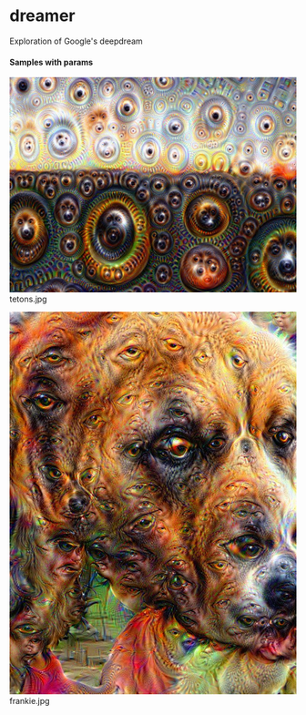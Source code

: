 # dreamer
Exploration of Google's deepdream

#### Samples with params 

![alt text][tetons]  
tetons.jpg  


![alt text][frankie]  
frankie.jpg  


[tetons]: https://github.com/stoneyb/dreamer/blob/master/images/tetons_0009.jpg "tetons"
[frankie]: https://github.com/stoneyb/dreamer/blob/master/images/frankie4_0009.jpg "frankie"

